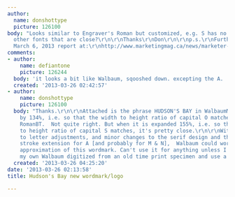 ```yaml
---
author:
  name: donshottype
  picture: 126100
body: "Looks similar to Engraver's Roman but customized, e.g. S has no serifs.\r\nAny
  other fonts that are close?\r\n\r\nThanks\r\nDon\r\n\r\np.s.\r\nFurther info in
  March 6, 2013 report at:\r\nhttp://www.marketingmag.ca/news/marketer-news/hudsons-bay-company-unveils-new-logos-73573\r\n"
comments:
- author:
    name: defiantone
    picture: 126244
  body: 'it looks a bit like Walbaum, sqooshed down. excepting the A. '
  created: '2013-03-26 02:42:57'
- author:
    name: donshottype
    picture: 126100
  body: "Thanks.\r\n\r\nAttached is the phrase HUDSON'S BAY in WalbaumMT expanded
    by 134%, i.e. so that the width to height ratio of capital O matches Engraver's
    RomanBT.  Not quite right. But when it is expanded 155%, i.e. so that the width
    to height ratio of capital S matches, it's pretty close.\r\n\r\nWith some letter
    to letter adjustments, and minor changes to the serif design and the top left
    stroke extension for A [and probably for M & N],  Walbaum could work as a font
    approximation of this wordmark. Can't use it for anything unless I start from
    my own Walbaum digitized from an old time print specimen and use a new trade name.\r\n\r\nDon\r\n[img:sites/default/files/old-images/WalbaumMTexpanded134percent_6020.jpg][img:sites/default/files/old-images/WalbaumMTexpanded155percent_5969..jpg]"
  created: '2013-03-26 04:25:20'
date: '2013-03-26 02:13:58'
title: Hudson's Bay new wordmark/logo

---
```

